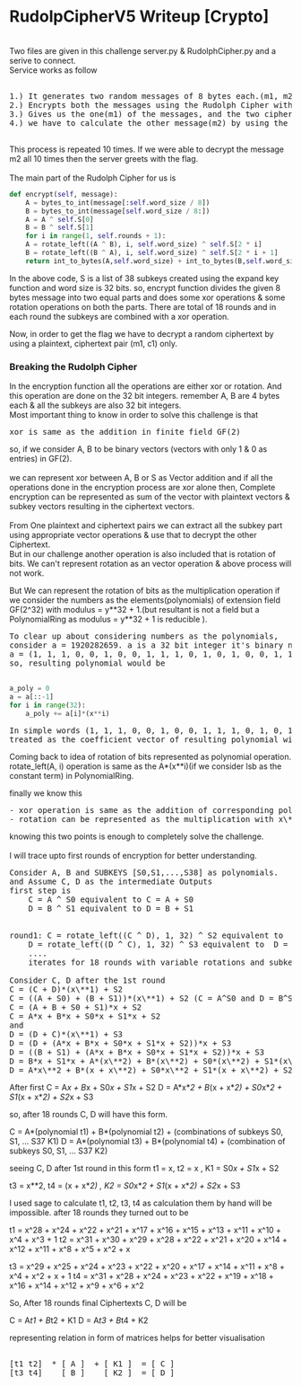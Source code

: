 <h1> RudolpCipherV5 Writeup [Crypto] </h1>

<br> Two files are given in this challenge server.py & RudolphCipher.py and a serive to connect. </br>
Service works as follow
<pre>

1.) It generates two random messages of 8 bytes each.(m1, m2)
2.) Encrypts both the messages using the Rudolph Cipher with a random key.(c1, c2)
3.) Gives us the one(m1) of the messages, and the two ciphertexts(c1, c2) and
4.) we have to calculate the other message(m2) by using the given m1, c1, c2.

</pre>
This process is repeated 10 times. If we were able to decrypt the message m2 all 10 times then the server greets with the flag.
<br><br>The main part of the Rudolph Cipher for us is 

```python
def encrypt(self, message):
    A = bytes_to_int(message[:self.word_size / 8])
    B = bytes_to_int(message[self.word_size / 8:])
    A = A ^ self.S[0]
    B = B ^ self.S[1]
    for i in range(1, self.rounds + 1):
	A = rotate_left((A ^ B), i, self.word_size) ^ self.S[2 * i]
	B = rotate_left((B ^ A), i, self.word_size) ^ self.S[2 * i + 1]
    return int_to_bytes(A,self.word_size) + int_to_bytes(B,self.word_size)
```

In the above code, S is a list of 38 subkeys created using the expand key function and word size is 32 bits.
so, encrypt function divides the given 8 bytes message into two equal parts and does some xor operations & some rotation
operations on both the parts. There are total of 18 rounds and in each round the subkeys are combined with a xor operation.

Now, in order to get the flag we have to decrypt a random ciphertext by using a plaintext, ciphertext pair (m1, c1) only.

<h3> Breaking the Rudolph Cipher </h3>
In the encryption function all the operations are either xor or rotation. And this operation are done on the 32 bit integers.
remember A, B are 4 bytes each & all the subkeys are also 32 bit integers.<br>
Most important thing to know in order to solve this challenge is that <pre>xor is same as the addition in finite field GF(2)</pre>
so, if we consider A, B to be binary vectors (vectors with only 1 & 0 as entries) in GF(2).<br><br>
we can represent xor between A, B or S as Vector addition and if all the operations done in the encryption process are xor alone then, Complete encryption can be represented as sum of the vector with plaintext vectors & subkey vectors resulting in the ciphertext vectors.<br><br>
From One plaintext and ciphertext pairs we can extract all the subkey part using appropriate vector operations & use that to decrypt the other Ciphertext.<br>
But in our challenge another operation is also included that is rotation of bits.
We can't represent rotation as an vector operation & above process will not work.

But We can represent the rotation of bits as the multiplication operation if we consider the numbers as the elements(polynomials) of extension field GF(2^32) with modulus = y\**32 + 1.(but resultant is not a field but a PolynomialRing as modulus = y\**32 + 1 is reducible ).
<pre>
To clear up about considering numbers as the polynomials,
consider a = 1920282659. a is a 32 bit integer it's binary notation is 
a = (1, 1, 1, 0, 0, 1, 0, 0, 1, 1, 1, 0, 1, 0, 1, 0, 0, 1, 1, 0, 0, 0, 0, 0, 0, 1, 0, 0, 0, 1, 1) 
so, resulting polynomial would be <br>
</pre>

```python
a_poly = 0
a = a[::-1]
for i in range(32):
	a_poly += a[i]*(x**i)
```
<pre>
In simple words (1, 1, 1, 0, 0, 1, 0, 0, 1, 1, 1, 0, 1, 0, 1, 0, 0, 1, 1, 0, 0, 0, 0, 0, 0, 1, 0, 0, 0, 1, 1) 
treated as the coefficient vector of resulting polynomial with rightmost(lsb) bit as the coefficient of x\**0.
</pre>

Coming back to idea of rotation of bits represented as polynomial operation.<br>
rotate_left(A, i) operation is same as the A*(x\**i)(if we consider lsb as the constant term) in PolynomialRing.<br>

finally we know this
<pre>
- xor operation is same as the addition of corresponding polynomials in above defined PolynomialRing.
- rotation can be represented as the multiplication with x\**i.
</pre>
knowing this two points is enough to completely solve the challenge.<br><br>
I will trace upto first rounds of encryption for better understanding.
<pre>
Consider A, B and SUBKEYS [S0,S1,...,S38] as polynomials.
and Assume C, D as the intermediate Outputs
first step is 
	C = A ^ S0 equivalent to C = A + S0
	D = B ^ S1 equivalent to D = B + S1
	<br>
round1:	C = rotate_left((C ^ D), 1, 32) ^ S2 equivalent to  C = (C + D)*(x\**1) + S2
	D = rotate_left((D ^ C), 1, 32) ^ S3 equivalent to  D = (D + C)*(x\**1) + S3
	....
	iterates for 18 rounds with variable rotations and subkeys

Consider C, D after the 1st round
C = (C + D)*(x\**1) + S2
C = ((A + S0) + (B + S1))*(x\**1) + S2 (C = A^S0 and D = B^S1 at the start of encryption)
C = (A + B + S0 + S1)*x + S2
C = A*x + B*x + S0*x + S1*x + S2
and
D = (D + C)*(x\**1) + S3
D = (D + (A*x + B*x + S0*x + S1*x + S2))*x + S3
D = ((B + S1) + (A*x + B*x + S0*x + S1*x + S2))*x + S3
D = B*x + S1*x + A*(x\**2) + B*(x\**2) + S0*(x\**2) + S1*(x\**2) + S2*x + S3
D = A*x\**2 + B*(x + x\**2) + S0*x\**2 + S1*(x + x\**2) + S2*x + S3
</pre>
After first 
C = A*x + B*x + S0*x + S1*x + S2
D = A*x\**2 + B*(x + x\**2) + S0*x\**2 + S1*(x + x\**2) + S2*x + S3

so, after 18 rounds C, D will have this form.

C = A*(polynomial t1) + B*(polynomial t2) + (combinations of subkeys S0, S1, ... S37  K1)
D = A*(polynomial t3) + B*(polynomial t4) + (combination of subkeys S0, S1, ... S37   K2)

seeing C, D after 1st round in this form
t1 = x, t2 = x , K1 = S0*x + S1*x + S2

t3 = x\**2, t4 = (x + x\**2) , K2  = S0*x\**2 + S1*(x + x\**2) + S2*x + S3

I used sage to calculate t1, t2, t3, t4 as calculation them by hand will be impossible.
after 18 rounds they turned out to be

t1 = x^28 + x^24 + x^22 + x^21 + x^17 + x^16 + x^15 + x^13 + x^11 + x^10 + x^4 + x^3 + 1
t2 = x^31 + x^30 + x^29 + x^28 + x^22 + x^21 + x^20 + x^14 + x^12 + x^11 + x^8 + x^5 + x^2 + x

t3 = x^29 + x^25 + x^24 + x^23 + x^22 + x^20 + x^17 + x^14 + x^11 + x^8 + x^4 + x^2 + x + 1
t4 = x^31 + x^28 + x^24 + x^23 + x^22 + x^19 + x^18 + x^16 + x^14 + x^12 + x^9 + x^6 + x^2

So, After 18 rounds final Ciphertexts C, D will be

C = A*t1 + B*t2 + K1
D = A*t3 + B*t4 + K2

representing relation in form of matrices helps for better visualisation
<pre>

[t1	t2]  * [ A ]  + [ K1 ]  = [ C ]
[t3	t4]    [ B ]    [ K2 ]  = [ D ]

</pre>






	
	



